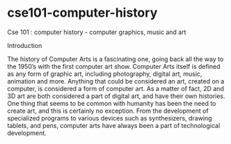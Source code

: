 # cse101-computer-history
Cse 101 : computer history - computer graphics, music and art

Introduction

The history of Computer Arts is a fascinating one, going back all the way to the 1950’s with the first computer art show. Computer Arts itself is defined as any form of graphic art, including photography, digital art, music, animation and more. Anything that could be considered an art, created on a computer, is considered a form of computer art. As a matter of fact, 2D and 3D art are both considered a part of digital art, and have their own histories. One thing that seems to be common with humanity has been the need to create art, and this is certainly no exception. From the development of specialized programs to various devices such as synthesizers, drawing tablets, and pens, computer arts have always been a part of technological development.

